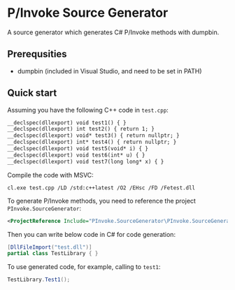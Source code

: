 # P/Invoke Source Generator
A source generator which generates C# P/Invoke methods with dumpbin.

## Prerequsities
- dumpbin (included in Visual Studio, and need to be set in PATH)

## Quick start
Assuming you have the following C++ code in `test.cpp`:

```cpp
__declspec(dllexport) void test1() { }
__declspec(dllexport) int test2() { return 1; }
__declspec(dllexport) void* test3() { return nullptr; }
__declspec(dllexport) int* test4() { return nullptr; }
__declspec(dllexport) void test5(void* i) { }
__declspec(dllexport) void test6(int* u) { }
__declspec(dllexport) void test7(long long* x) { }
```

Compile the code with MSVC:

```
cl.exe test.cpp /LD /std:c++latest /O2 /EHsc /FD /Fetest.dll
```

To generate P/Invoke methods, you need to reference the project `PInvoke.SourceGenerator`:

```xml
<ProjectReference Include="PInvoke.SourceGenerator\PInvoke.SourceGenerator.csproj" OutputItemType="Analyzer" />
```

Then you can write below code in C# for code generation:

```csharp
[DllFileImport("test.dll")]
partial class TestLibrary { }
```

To use generated code, for example, calling to `test1`:

```csharp
TestLibrary.Test1();
```